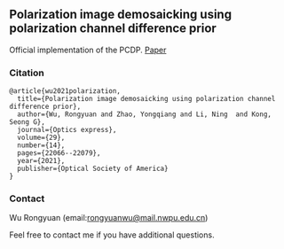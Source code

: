 ## Polarization image demosaicking using polarization channel difference prior 

Official implementation of the PCDP. [Paper](https://www.osapublishing.org/oe/fulltext.cfm?uri=oe-29-14-22066&id=452863)

### Citation

```
@article{wu2021polarization,
  title={Polarization image demosaicking using polarization channel difference prior},
  author={Wu, Rongyuan and Zhao, Yongqiang and Li, Ning  and Kong, Seong G},
  journal={Optics express},
  volume={29},
  number={14},
  pages={22066--22079},
  year={2021},
  publisher={Optical Society of America}
}
```
### Contact

Wu Rongyuan (email:rongyuanwu@mail.nwpu.edu.cn)

Feel free to contact me if you have additional questions.
